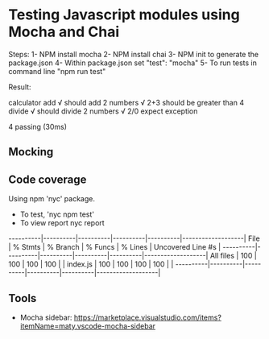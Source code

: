 # Testing Javascript modules using Mocha and Chai

Steps:
1- NPM install mocha
2- NPM install chai
3- NPM init to generate the package.json
4- Within package.json set "test": "mocha"
5- To run tests in command line "npm run test"

Result:

calculator
    add
      √ should add 2 numbers
      √ 2+3 should be greater than 4
    divide
      √ should divide 2 numbers
      √ 2/0 expect exception


  4 passing (30ms)


## Mocking


## Code coverage

Using npm 'nyc' package.

- To test, 'nyc npm test'
- To view report nyc report

----------|----------|----------|----------|----------|-------------------|
File      |  % Stmts | % Branch |  % Funcs |  % Lines | Uncovered Line #s |
----------|----------|----------|----------|----------|-------------------|
All files |      100 |      100 |      100 |      100 |                   |
 index.js |      100 |      100 |      100 |      100 |                   |
----------|----------|----------|----------|----------|-------------------|

## Tools
- Mocha sidebar: https://marketplace.visualstudio.com/items?itemName=maty.vscode-mocha-sidebar